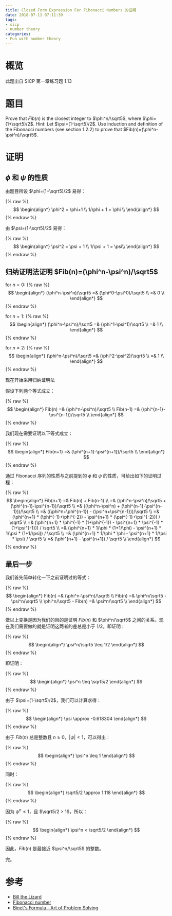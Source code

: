 ```yaml
---
title: Closed Form Expression For Fibonacci Numbers 的证明
date: 2018-07-11 07:11:39
tags:
- sicp
- number theory
categories:
- Fun with number theory
---
```

# 概览

此题出自 SICP 第一章练习题 1.13

# 题目

Prove that $Fib(n)$ is the closest integer to $\phi^n/\sqrt5$, where $\phi=(1+\sqrt5)/2$. Hint: Let $\psi=(1-\sqrt5)/2$. Use induction and definition of the Fibonacci numbers (see section 1.2.2) to prove that $Fib(n)=(\phi^n-\psi^n)/\sqrt5$.
<!--more-->

# 证明

## $\phi$ 和 $\psi$ 的性质

由题目所设 $\phi=(1+\sqrt5)/2$ 易得：

{% raw %}
$$
    \begin{align*}
        \phi^2 = \phi+1 \\
        1/\phi + 1 = \phi \\
    \end{align*}
$$
{% endraw %}

由 $\psi=(1-\sqrt5)/2$ 易得：

{% raw %}
$$
    \begin{align*}
        \psi^2 = \psi + 1 \\
        1/\psi + 1 = \psi\\
    \end{align*}
$$
{% endraw %}

## 归纳证明法证明 $Fib(n)=(\phi^n-\psi^n)/\sqrt5$

$\text{for } n=0:$
{% raw %}
$$
    \begin{align*}
        (\phi^n-\psi^n)/\sqrt5 =& (\phi^0-\psi^0)/\sqrt5 \\
                               =& 0 \\
    \end{align*}
$$
{% endraw %}

$\text{for } n=1:$
{% raw %}
$$
    \begin{align*}
        (\phi^n-\psi^n)/\sqrt5 =& (\phi^1-\psi^1)/\sqrt5 \\
                               =& 1 \\
    \end{align*}
$$
{% endraw %}

$\text{for } n=2:$
{% raw %}
$$
    \begin{align*}
        (\phi^n-\psi^n)/\sqrt5 =& (\phi^2-\psi^2)/\sqrt5 \\
                               =& 1 \\
    \end{align*}
$$
{% endraw %}

现在开始采用归纳证明法

假设下列两个等式成立：

{% raw %}
$$
    \begin{align*}
        Fib(n)   =& (\phi^n-\psi^n)/\sqrt5 \\
        Fib(n-1) =& (\phi^{n-1}-\psi^{n-1})/\sqrt5 \\
    \end{align*}
$$
{% endraw %}

我们现在需要证明以下等式成立：

{% raw %}
$$
    \begin{align*}
        Fib(n+1) =& (\phi^{n+1}-\psi^{n+1})/\sqrt5 \\
    \end{align*}
$$
{% endraw %}

通过 Fibonacci 序列的性质与之前提到的 $\phi$ 和 $\psi$ 的性质，可给出如下的证明过程：

{% raw %}
$$
    \begin{align*}
        Fib(n+1) =& Fib(n) + Fib(n-1) \\
                 =& (\phi^n-\psi^n)/\sqrt5 + (\phi^{n-1}-\psi^{n-1})/\sqrt5 \\
                 =& ((\phi^n-\psi^n) + (\phi^{n-1}-\psi^{n-1}))/\sqrt5 \\
                 =& ((\phi^n+\phi^{n-1}) - (\psi^n+\psi^{n-1}))/\sqrt5 \\
                 =& (\phi^{n+1} * (\phi^{-1}+\phi^{-2}) - \psi^{n+1} * (\psi^{-1}+\psi^{-2})) / \sqrt5 \\
                 =& (\phi^{n+1} * \phi^{-1} * (1+\phi^{-1}) - \psi^{n+1} * \psi^{-1} * (1+\psi^{-1})) / \sqrt5 \\
                 =& (\phi^{n+1} * 1/\phi * (1+1/\phi) - \psi^{n+1} * 1/\psi * (1+1/\psi)) / \sqrt5 \\
                 =& (\phi^{n+1} * 1/\phi * \phi - \psi^{n+1} * 1/\psi * \psi) / \sqrt5 \\
                 =& (\phi^{n+1} - \psi^{n+1}) / \sqrt5 \\
    \end{align*}
$$
{% endraw %}

## 最后一步

我们首先简单转化一下之前证明过的等式：

{% raw %}
$$
    \begin{align*}
        Fib(n) =& (\phi^n-\psi^n)/\sqrt5 \\
        Fib(n) =& \phi^n/\sqrt5 - \psi^n/\sqrt5 \\
        \phi^n/\sqrt5 - Fib(n) =& \psi^n/\sqrt5 \\
    \end{align*}
$$
{% endraw %}

做以上变换是因为我们的目的是证明 $Fib(n)$ 和 $\phi^n/\sqrt5$ 之间的关系。现在我们需要做的就是证明这两者的差总是小于 $1/2$。即证明：

{% raw %}
$$
    \begin{align*}
        \psi^n/\sqrt5 \leq 1/2
    \end{align*}
$$
{% endraw %}

即证明：

{% raw %}
$$
    \begin{align*}
        \psi^n \leq \sqrt5/2
    \end{align*}
$$
{% endraw %}

由于 $\psi=(1-\sqrt5)/2$，我们可以计算求得：

{% raw %}
$$
    \begin{align*}
        \psi \approx -0.618304
    \end{align*}
$$
{% endraw %}

由于 $Fib(n)$ 总是整数且 $n \geq 0$，$|\psi| < 1$，可以得出：

{% raw %}
$$
    \begin{align*}
        \psi^n \leq 1
    \end{align*}
$$
{% endraw %}

同时：

{% raw %}
$$
    \begin{align*}
        \sqrt5/2 \approx 1.118
    \end{align*}
$$
{% endraw %}

因为 $\psi^n \leq 1$，且 $\sqrt5/2 > 1$，所以：

{% raw %}
$$
    \begin{align*}
        \psi^n < \sqrt5/2
    \end{align*}
$$
{% endraw %}

因此，$Fib(n)$ 是最接近 $\psi^n/\sqrt5$ 的整数。

完。

# 参考

- [Bill the Lizard](http://www.billthelizard.com/2009/12/sicp-exercise-113-fibonacci-and-golden.html)
- [Fibonacci number](https://en.wikipedia.org/wiki/Fibonacci_number#Closed-form_expression)
- [Binet's Formula - Art of Problem Solving](https://artofproblemsolving.com/wiki/index.php?title=Binet%27s_Formula)
